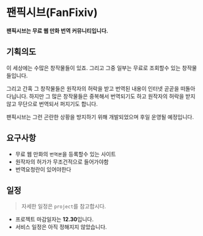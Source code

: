 # 팬픽시브(FanFixiv)

**팬픽시브는 무료 웹 만화 번역 커뮤니티입니다.**

## 기획의도

이 세상에는 수많은 창작물들이 있죠. 그리고 그중 일부는 무료로 조회할수 있는 창작물들입니다.

그리고 간혹 그 창작물들은 원작자의 허락을 받고 번역된 내용이 인터넷 곧곧을 떠돌아다닙니다. 하지만 그 많은 창작물들은 중복해서 번역되기도 하고 원작자의 허락을 받지 않고 무단으로 번역되서 퍼지기도 합니다.

팬픽시브는 그런 곤란한 상황을 방지하기 위해 개발되었으며 후일 운영될 예정입니다.

## 요구사항

- 무료 웹 만화의 `번역본`을 등록할수 있는 사이트
- 원작자의 허가가 무조건적으로 들어가야함
- 번역요청란이 있어야한다

## 일정

> 자세한 일정은 `project`를 참고합시다.

- 프로젝트 마감일자는 **12.30**입니다.
- 서비스 일정은 아직 정해지지 않았습니다.
